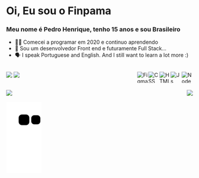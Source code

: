 # Oi, Eu sou o Finpama 
###  Meu nome é Pedro Henrique, tenho 15 anos e sou Brasileiro  
- 👨‍💻 Comecei a programar em 2020 e continuo aprendendo  
- 👀 Sou um desenvolvedor Front end e futuramente Full Stack...  
- 🗣 I speak Portuguese and English. And I still want to learn a lot more :)

<div style="display: inline_block"><br>
  <img align="right" alt="Node" height="30" width="30" src="https://cdn.jsdelivr.net/gh/devicons/devicon/icons/nodejs/nodejs-plain.svg">
  <img align="right" alt="Js" height="30" width="30" src="https://cdn.jsdelivr.net/gh/devicons/devicon/icons/javascript/javascript-plain.svg">
  <img align="right" alt="HTML" height="30" width="30" src="https://cdn.jsdelivr.net/gh/devicons/devicon/icons/html5/html5-plain.svg">
  <img align="right" alt="CSS" height="30" width="30" src="https://cdn.jsdelivr.net/gh/devicons/devicon/icons/css3/css3-plain.svg">
  <img align="right" alt="Figma" height="30" width="30" src="https://cdn.jsdelivr.net/gh/devicons/devicon/icons/figma/figma-original.svg">
</div>

<div> 
  <a href = "mailto:phma020@gmail.com"><img src="https://img.shields.io/badge/-Gmail-%23333?style=for-the-badge&logo=gmail&logoColor=white&color=ff002f" target="_blank"></a>
  <a href="https://discordapp.com/users/381510205718134784/" target="_blank"><img src="https://img.shields.io/badge/Discord-7289DA?style=for-the-badge&logo=discord&logoColor=white&color=7e3ace" target="_blank"></a> 
  <!-- <a href="" target="_blank"><img src="https://img.shields.io/badge/-LinkedIn-%230077B5?style=for-the-badge&logo=linkedin&logoColor=white" target="_blank"></a> -->
</div>

##

<div>
  <a href="https://github.com/finpama">
  <img height="180em" src="https://github-readme-stats.vercel.app/api?username=finpama&show_icons=true&theme=midnight-purple&include_all_commits=true&count_private=true&icon_color=ff0033&border_color=21262d&bg_color=40,0e000b,040009"/>
  <img align="right" height="180em" src="https://github-readme-stats.vercel.app/api/top-langs/?username=finpama&layout=compact&langs_count=7&theme=midnight-purple&border_color=21262d&bg_color=40,0e000b,040009"/>
  </a>
</div>
  
  ![Snake animation](https://github.com/finpama/finpama/blob/output/github-contribution-grid-snake.svg)
